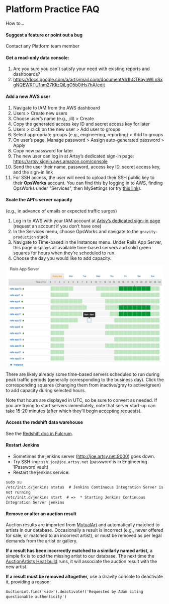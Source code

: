 # Platform Practice FAQ

How to...

#### Suggest a feature or point out a bug
Contact any Platform team member

#### Get a read-only data console:
1. Are you sure you can't satisfy your need with existing reports and dashboards?
2. https://docs.google.com/a/artsymail.com/document/d/1hCTBaynWLnSxgNQEWRTU1nm27KIizQiLgO5b0jHs7hA/edit

#### Add a new AWS user
1. Navigate to IAM from the AWS dashboard
2. Users > Create new users
3. Choose user’s name (e.g., jill) > Create
4. Copy the generated access key ID and secret access key for later
5. Users > click on the new user > Add user to groups
6. Select appropriate groups (e.g., engineering, reporting) > Add to groups
7. On user’s page, Manage password > Assign auto-generated password > Apply
8. Copy new password for later
9. The new user can log in at Artsy’s dedicated sign-in page: https://artsy.signin.aws.amazon.com/console
10. Send the user their name, password, access key ID, secret access key, and the sign-in link
11. For SSH access, the user will need to upload their SSH public key to their **OpsWorks** account. You can find this by logging in to AWS, finding OpsWorks under "Services", then MySettings (or try [this link](https://console.aws.amazon.com/opsworks/home?region=us-east-1#/mysettings)).

#### Scale the API’s server capacity
(e.g., in advance of emails or expected traffic surges)

1. Log in to AWS with your IAM account at [Artsy’s dedicated sign-in page](https://artsy.signin.aws.amazon.com/console) (request an account if you don’t have one)
2. In the Services menu, choose OpsWorks and navigate to the `gravity-production` stack
3. Navigate to Time-based in the Instances menu. Under Rails App Server, this page displays all available time-based servers and solid green squares for hours when they’re scheduled to run.
4. Choose the day you would like to add capacity.

![adding instances UI](../images/platform_adding_instances.png)

There are likely already some time-based servers scheduled to run during peak traffic periods (generally corresponding to the business day). Click the corresponding squares (changing them from inactive/gray to active/green) to add capacity during selected hours.

Note that hours are displayed in UTC, so be sure to convert as needed.
If you are trying to start servers immediately, note that server start-up can take 15-20 minutes (after which they’ll begin accepting requests).

#### Access the redshift data warehouse

See the [Redshift doc in Fulcrum](https://github.com/artsy/fulcrum/blob/master/doc/redshift.md).

#### Restart Jenkins
* Sometimes the jenkins server (http://joe.artsy.net:9000) goes down.
* Try SSH-ing: `ssh joe@joe.artsy.net` (password is in Engineering 1Password vault)
* Restart the jenkins service:
```
sudo su
/etc/init.d/jenkins status  # Jenkins Continuous Integration Server is not running
/etc/init.d/jenkins start  # =>  * Starting Jenkins Continuous Integration Server jenkins
```

#### Remove or alter an auction result

Auction results are imported from [MutualArt](http://www.mutualart.com/) and automatically matched to artists in our database. Occasionally a result is incorrect (e.g., never offered for sale, or matched to an incorrect artist), or must be removed as per legal demands from the artist or gallery.

**If a result has been incorrectly matched to a similarly named artist,** a simple fix is to _add_ the missing artist to our database. The next time the [AuctionArtists Heat build](https://github.com/artsy/heat/blob/master/app/models/resque/batch/auction_artists/batch.rb) runs, it will associate the auction result with the new artist.

**If a result must be removed altogether,** use a Gravity console to deactivate it, providing a reason:

    AuctionLot.find('<id>').deactivate!('Requested by Adam citing questionable authenticity')
